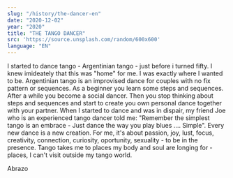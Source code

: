 ```yaml
---
slug: "/history/the-dancer-en"
date: "2020-12-02"
year: "2020"
title: "THE TANGO DANCER"
src: 'https://source.unsplash.com/random/600x600'  
language: "EN"
---
```

I started to dance tango - Argentinian tango - just before i turned fifty. I knew imideately that this was "home" for me. I was exactly where I wanted to be. Argentinian tango is an improvised dance for couples with no fix pattern or sequences. As a beginner you learn some steps and sequences. After a while you become a social dancer. Then you stop thinking about steps and sequences and start to create you own personal dance together with your partner. When I started to dance and was in dispair, my friend Joe who is an experienced tango dancer told me: "Remember the simplest tango is an embrace - Just dance the way you play blues .... Simple". Every new dance is a new creation. For me, it's about passion, joy, lust, focus, creativity, connection, curiosity, oportunity, sexuality - to be in the presence. Tango takes me to places my body and soul are longing for - places, I can't visit outside my tango world. 

Abrazo